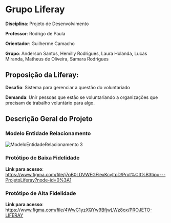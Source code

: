 # Grupo Liferay


**Disciplina**: Projeto de Desenvolvimento

**Professor**: Rodrigo de Paula

**Orientador**: Guilherme Camacho

**Grupo**: Anderson Santos, Hemilly Rodrigues, Laura Holanda, Lucas Miranda, Matheus de Oliveira, Samara Rodrigues 


## Proposição da Liferay:

**Desafio**: Sistema para gerenciar a questão do voluntariado

**Demanda**: Unir pessoas que estão se voluntariando a organizações que precisam de trabalho voluntário para algo.


## Descrição Geral do Projeto

### Modelo Entidade Relacionamento 
![ModeloEntidadeRelacionamento 3](https://user-images.githubusercontent.com/54013675/162590337-64bbded8-74c9-40a3-b378-3db2bf899045.png)


### Protótipo de Baixa Fidelidade

**Link para acesso**: https://www.figma.com/file/j7pB0LDVWEGFlexKcyltpD/Prot%C3%B3tipo---ProjetoLiferay?node-id=0%3A1

### Protótipo de Alta Fidelidade

**Link para acesso**: https://www.figma.com/file/4WwC1yzXQYw9BfjwLWz8ox/PROJETO-LIFERAY
